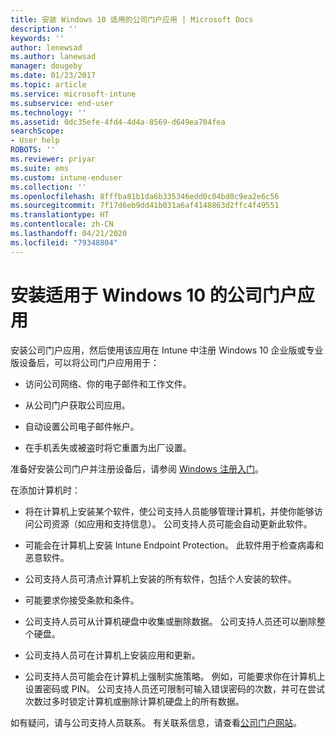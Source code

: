 ```yaml
---
title: 安装 Windows 10 适用的公司门户应用 | Microsoft Docs
description: ''
keywords: ''
author: lenewsad
ms.author: lanewsad
manager: dougeby
ms.date: 01/23/2017
ms.topic: article
ms.service: microsoft-intune
ms.subservice: end-user
ms.technology: ''
ms.assetid: 0dc35efe-4fd4-4d4a-8569-d649ea704fea
searchScope:
- User help
ROBOTS: ''
ms.reviewer: priyar
ms.suite: ems
ms.custom: intune-enduser
ms.collection: ''
ms.openlocfilehash: 8fffba81b1da6b335346edd0c04bd0c9ea2e6c56
ms.sourcegitcommit: 7f17d6eb9dd41b031a6af4148863d2ffc4f49551
ms.translationtype: HT
ms.contentlocale: zh-CN
ms.lasthandoff: 04/21/2020
ms.locfileid: "79348804"
---
```

# <a name="installing-the-company-portal-app-for-windows-10"></a>安装适用于 Windows 10 的公司门户应用  

安装公司门户应用，然后使用该应用在 Intune 中注册 Windows 10 企业版或专业版设备后，可以将公司门户应用用于：

- 访问公司网络、你的电子邮件和工作文件。

- 从公司门户获取公司应用。

- 自动设置公司电子邮件帐户。

- 在手机丢失或被盗时将它重置为出厂设置。

准备好安装公司门户并注册设备后，请参阅 [Windows 注册入门](windows-enrollment-company-portal.md)。  

在添加计算机时：

- 将在计算机上安装某个软件，使公司支持人员能够管理计算机，并使你能够访问公司资源（如应用和支持信息）。 公司支持人员可能会自动更新此软件。

- 可能会在计算机上安装 Intune Endpoint Protection。 此软件用于检查病毒和恶意软件。

- 公司支持人员可清点计算机上安装的所有软件，包括个人安装的软件。

- 可能要求你接受条款和条件。

- 公司支持人员可从计算机硬盘中收集或删除数据。 公司支持人员还可以删除整个硬盘。

- 公司支持人员可在计算机上安装应用和更新。

- 公司支持人员可能会在计算机上强制实施策略。 例如，可能要求你在计算机上设置密码或 PIN。 公司支持人员还可限制可输入错误密码的次数，并可在尝试次数过多时锁定计算机或删除计算机硬盘上的所有数据。

如有疑问，请与公司支持人员联系。 有关联系信息，请查看[公司门户网站](https://go.microsoft.com/fwlink/?linkid=2010980)。
